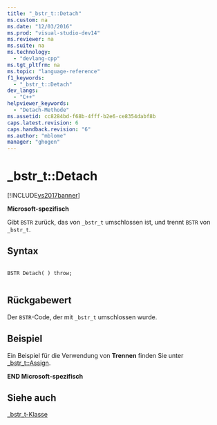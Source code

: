 ```yaml
---
title: "_bstr_t::Detach"
ms.custom: na
ms.date: "12/03/2016"
ms.prod: "visual-studio-dev14"
ms.reviewer: na
ms.suite: na
ms.technology: 
  - "devlang-cpp"
ms.tgt_pltfrm: na
ms.topic: "language-reference"
f1_keywords: 
  - "_bstr_t::Detach"
dev_langs: 
  - "C++"
helpviewer_keywords: 
  - "Detach-Methode"
ms.assetid: cc8284bd-f68b-4fff-b2e6-ce8354dabf8b
caps.latest.revision: 6
caps.handback.revision: "6"
ms.author: "mblome"
manager: "ghogen"
---
```

# _bstr_t::Detach
[!INCLUDE[vs2017banner](../assembler/inline/includes/vs2017banner.md)]

**Microsoft\-spezifisch**  
  
 Gibt `BSTR` zurück, das von `_bstr_t` umschlossen ist, und trennt `BSTR` von `_bstr_t`.  
  
## Syntax  
  
```  
  
BSTR Detach( ) throw;  
  
```  
  
## Rückgabewert  
 Der `BSTR`\-Code, der mit `_bstr_t` umschlossen wurde.  
  
## Beispiel  
 Ein Beispiel für die Verwendung von **Trennen** finden Sie unter [\_bstr\_t::Assign](../cpp/bstr-t-assign.md).  
  
 **END Microsoft\-spezifisch**  
  
## Siehe auch  
 [\_bstr\_t\-Klasse](../cpp/bstr-t-class.md)